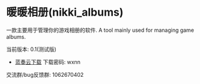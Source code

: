 # 暖暖相册(nikki_albums)

一款主要用于管理你的游戏相册的软件.
A tool mainly used for managing game albums.

当前版本: 0.1(测试版)


- [蓝奏云下载](https://ranaxro.lanzouu.com/iTf9H35pmpab)
下载密码: wxnn

交流群/bug反馈群: 1062670402
